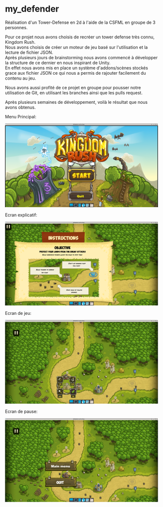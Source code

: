 # my_defender

Réalisation d'un Tower-Defense en 2d à l'aide de la CSFML en groupe de 3 personnes.

Pour ce projet nous avons choisis de recréer un tower defense très connu, Kingdom Rush.  
Nous avons choisis de créer un moteur de jeu basé sur l'utilisation et la lecture de fichier JSON.  
Après plusieurs jours de brainstorming nous avons commencé à développer la structure de ce dernier en nous inspirant de Unity.  
En effet nous avons mis en place un système d'addons/scènes stockés grace aux fichier JSON ce qui nous a permis de rajouter facilement du contenu au jeu.  

Nous avons aussi profité de ce projet en groupe pour pousser notre utilisation de Git, en utilisant les branches ainsi que les pulls request.  

Après plusieurs semaines de développement, voilà le résultat que nous avons obtenus.  


Menu Principal:

![main_menu](defender_main_menu.png)

Ecran explicatif:

![how_to_play](defender_howtoplay.png)

Ecran de jeu:

![game](defender_in_game.png)

Ecran de pause:

![pause](defender_pause.png)
